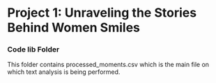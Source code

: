 # Project 1: Unraveling the Stories Behind Women Smiles
### Code lib Folder

This folder contains processed_moments.csv which is the main file on which text analysis is being performed.
